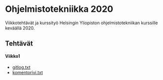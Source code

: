 # Ohjelmistotekniikka 2020
Viikkotehtävät ja kurssityö Helsingin Yliopiston ohjelmistotekniikan kurssille keväällä 2020.

## Tehtävät
#### Viikko1
 * [gitlog.txt](https://github.com/ltuppurainen/ohjelmistotekniikka/blob/master/laskarit/viikko1/gitlog.txt)
 * [komentorivi.txt](https://github.com/ltuppurainen/ohjelmistotekniikka/blob/master/laskarit/viikko1/komentorivi.txt)
